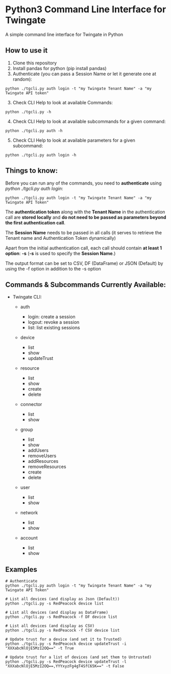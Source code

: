 # Python3 Command Line Interface for Twingate

A simple command line interface for Twingate in Python

## How to use it

1. Clone this repository
2. Install pandas for python (pip install pandas)
3. Authenticate (you can pass a Session Name or let it generate one at random):

```
python ./tgcli.py auth login -t "my Twingate Tenant Name" -a "my Twingate API token"
```

3. Check CLI Help to look at available Commands:

```
python ./tgcli.py -h
```

4. Check CLI Help to look at available subcommands for a given command:

```
python ./tgcli.py auth -h
```

5. Check CLI Help to look at available parameters for a given subcommand:
```
python ./tgcli.py auth login -h
```

## Things to know:

Before you can run any of the commands, you need to **authenticate** using *python ./tgcli.py auth login*:

```
python ./tgcli.py auth login -t "my Twingate Tenant Name" -a "my Twingate API Token"
```

The **authentication token** along with the **Tenant Name** in the authentication call are **stored locally** and **do not need to be passed as parameters beyond the first authentication call**.

The **Session Name** needs to be passed in all calls (it serves to retrieve the Tenant name and Authentication Token dynamically)

Apart from the initial authentication call, each call should contain **at least 1 option**: **-s** (**-s** is used to specify the **Session Name**.)

The output format can be set to CSV, DF (DataFrame) or JSON (Default) by using the -f option in addition to the -s option


## Commands & Subcommands Currently Available:

* Twingate CLI:

  * auth
    * login: create a session
    * logout: revoke a session
    * list: list existing sessions

  * device
    * list
    * show
    * updateTrust

  * resource
    * list
    * show
    * create
    * delete

  * connector
    * list
    * show

  * group
    * list
    * show
    * addUsers
    * removeUsers
    * addResources
    * removeResources
    * create
    * delete

  * user
    * list
    * show

  * network
    * list
    * show

  * account
    * list
    * show

## Examples
```
# Authenticate
python ./tgcli.py auth login -t "my Twingate Tenant Name" -a "my Twingate API Token"
```

```
# List all devices (and display as Json (Default))
python ./tgcli.py -s RedPeacock device list
```

```
# List all devices (and display as DataFrame)
python ./tgcli.py -s RedPeacock -f DF device list
```

```
# List all devices (and display as CSV)
python ./tgcli.py -s RedPeacock -f CSV device list
```

```
# Update trust for a device (and set it to Trusted)
python ./tgcli.py -s RedPeacock device updateTrust -i "XXXabcNlOjE5MzI2OQ==" -t True
```

```
# Update trust for a list of devices (and set them to Untrusted)
python ./tgcli.py -s RedPeacock device updateTrust -l "XXXabcNlOjE5MzI2OQ==,YYYxyzFg4gT4SfC65K==" -t False
```
